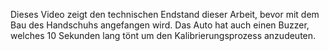 Dieses Video zeigt den technischen Endstand dieser Arbeit, bevor mit dem Bau des Handschuhs angefangen wird. Das Auto hat auch einen Buzzer, welches 10 Sekunden lang tönt um den Kalibrierungsprozess anzudeuten.
